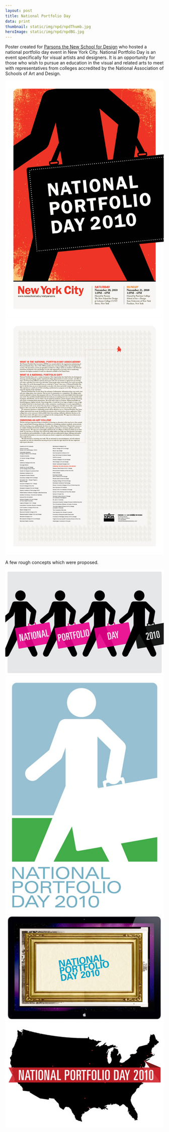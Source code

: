 ```yaml
---
layout: post
title: National Portfolio Day
data: print
thumbnail: static/img/npd/npdThumb.jpg
heroImage: static/img/npd/npdBG.jpg
---
```


<p>Poster created for <a class="theme-txt-orange" href="http://www.newschool.edu/parsons/">Parsons the New School for Design</a> who hosted a national portfolio day event in New York City. National Portfolio Day is an event specifically for visual artists and designers. It is an opportunity for those who wish to pursue an education in the visual and related arts to meet with representatives from colleges accredited by the National Association of Schools of Art and Design.</p>

<div class="col-lg-6 col-md-6 col-sm-12 col-xs-12">
<a href="static/img/npd/NPD_Poster1.jpg"><img alt="NPD poster front" src="static/img/npd/NPD_Poster1.jpg"></a>
</div>

<div class="col-lg-6 col-md-6 col-sm-12 col-xs-12">
<a href="static/img/npd/NPD_Poster2.jpg"><img alt="NPD poster back" src="static/img/npd/NPD_Poster2.jpg"></a>
</div>

<p>A few rough concepts which were proposed.</p>

<div class="col-lg-3 col-md-3 col-sm-6 col-xs-6">
  <a href="static/img/npd/rough1.jpg"><img alt="NPD rough comp" src="static/img/npd/rough1.jpg"></a>
</div>

<div class="col-lg-3 col-md-3 col-sm-6 col-xs-6">
  <a href="static/img/npd/rough2.jpg"><img alt="NPD rough comp" src="static/img/npd/rough2.jpg"></a>
</div>

<div class="col-lg-3 col-md-3 col-sm-6 col-xs-6">
  <a href="static/img/npd/rough3.jpg"><img alt="NPD rough comp" src="static/img/npd/rough3.jpg"></a>
</div>

<div class="col-lg-3 col-md-3 col-sm-6 col-xs-6">
  <a href="static/img/npd/rough4.jpg"><img alt="NPD rough comp" src="static/img/npd/rough4.jpg"></a>
</div>